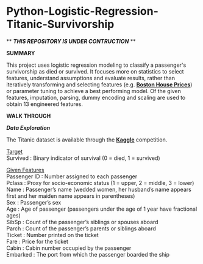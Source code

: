 # Python-Logistic-Regression-Titanic-Survivorship

** ***THIS REPOSITORY IS UNDER CONTRUCTION*** **


**SUMMARY**

This project uses logistic regression modeling to classify a passenger's survivorship as died or survived. It focuses more on statistics to select features, understand assumptions and evaluate results, rather than iteratively transforming and selecting features (e.g. **[Boston House Prices](https://github.com/aaronmkwong/Python-Linear-Regression-Boston-House-Prices)**) or parameter tuning to achieve a best performing model. Of the given features, imputation, parsing, dummy encoding and scaling are used to obtain 13 engineered features.     

**WALK THROUGH**

**_Data Exploration_**

The Titanic dataset is available through the **[Kaggle](https://www.kaggle.com/c/titanic/overview)** competition. 

<ins>Target</ins><br/>
Survived : Binary indicator of survival (0 = died, 1 = survived) <br/>

<ins>Given Features</ins><br/>
Passenger ID : Number assigned to each passenger <br/>
Pclass : Proxy for socio-economic status (1 = upper, 2 = middle, 3 = lower) <br/>
Name : Passenger’s name (wedded women, her husband’s name appears first and her maiden name appears in parentheses) <br/>
Sex : Passenger’s sex <br/>
Age : Age of passenger (passengers under the age of 1 year have fractional ages) <br/>
SibSp : Count of the passenger’s siblings or spouses aboard <br/>
Parch : Count of the passenger’s parents or siblings aboard <br/>
Ticket : Number printed on the ticket <br/>
Fare : Price for the ticket<br/>
Cabin : Cabin number occupied by the passenger <br/>
Embarked : The port from which the passenger boarded the ship <br/>
